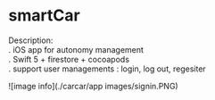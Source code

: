 # smartCar

Description:<br />
. iOS app for autonomy management<br />
. Swift 5 + firestore + cocoapods<br />
. support user managements : login, log out, regesiter<br />

![image info](./carcar/app images/signin.PNG)



